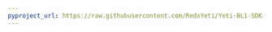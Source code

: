 ```yaml
---
pyproject_url: https://raw.githubusercontent.com/RedxYeti/Yeti-BL1-SDK-Mods/refs/heads/main/TechPoolVisualizer/pyproject.toml
---
```

